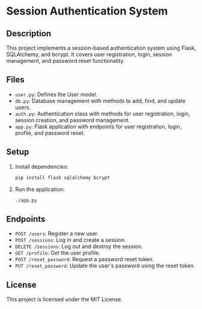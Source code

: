 # Session Authentication System

## Description

This project implements a session-based authentication system using Flask, SQLAlchemy, and bcrypt. It covers user registration, login, session management, and password reset functionality.

## Files

- `user.py`: Defines the User model.
- `db.py`: Database management with methods to add, find, and update users.
- `auth.py`: Authentication class with methods for user registration, login, session creation, and password management.
- `app.py`: Flask application with endpoints for user registration, login, profile, and password reset.

## Setup

1. Install dependencies:
    ```bash
    pip install flask sqlalchemy bcrypt
    ```

2. Run the application:
    ```bash
    ./app.py
    ```

## Endpoints

- `POST /users`: Register a new user.
- `POST /sessions`: Log in and create a session.
- `DELETE /sessions`: Log out and destroy the session.
- `GET /profile`: Get the user profile.
- `POST /reset_password`: Request a password reset token.
- `PUT /reset_password`: Update the user's password using the reset token.

## License

This project is licensed under the MIT License.

